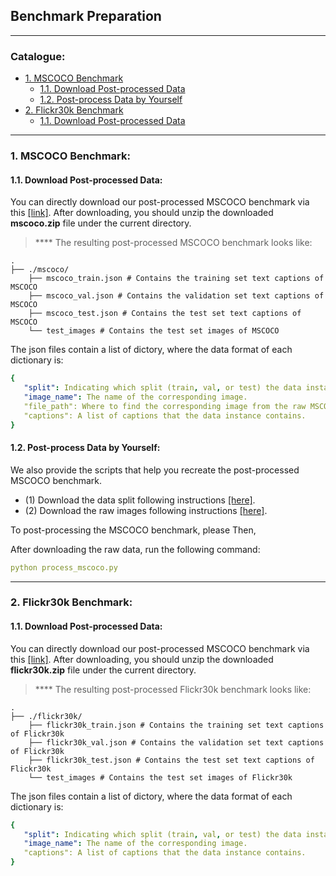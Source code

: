 ## Benchmark Preparation

****
### Catalogue:
* <a href='#mscoco'>1. MSCOCO Benchmark</a>
    * <a href='#download_mscoco'>1.1. Download Post-processed Data</a>
    * <a href='#postprocess_mscoco'>1.2. Post-process Data by Yourself</a>
* <a href='#flickr30k'>2. Flickr30k Benchmark</a>
    * <a href='#download_flickr30k'>1.1. Download Post-processed Data</a>


****

<span id='mscoco'/>

### 1. MSCOCO Benchmark:

<span id='download_mscoco'/>

#### 1.1. Download Post-processed Data:

You can directly download our post-processed MSCOCO benchmark via this [[link]](https://drive.google.com/file/d/1J922lIqzXpLfqfWd2-F3ZI3mW59lqlBu/view?usp=sharing). After downloading, you should unzip the downloaded **mscoco.zip** file under the current directory.

> **** The resulting post-processed MSCOCO benchmark looks like:

    .
    ├── ./mscoco/                    
        ├── mscoco_train.json # Contains the training set text captions of MSCOCO
        ├── mscoco_val.json # Contains the validation set text captions of MSCOCO
        ├── mscoco_test.json # Contains the test set text captions of MSCOCO
        └── test_images # Contains the test set images of MSCOCO
        
The json files contain a list of dictory, where the data format of each dictionary is:

```yaml
{  
   "split": Indicating which split (train, val, or test) the data instance belongs to.
   "image_name": The name of the corresponding image.
   "file_path": Where to find the corresponding image from the raw MSCOCO files.
   "captions": A list of captions that the data instance contains.
}
```

<span id='postprocess_mscoco'/>


#### 1.2. Post-process Data by Yourself:

We also provide the scripts that help you recreate the post-processed MSCOCO benchmark.

- (1) Download the data split following instructions [[here]](https://github.com/yxuansu/MAGIC/tree/main/image_captioning/data/raw_data).
- (2) Download the raw images following instructions [[here]](https://github.com/yxuansu/MAGIC/blob/main/image_captioning/data/raw_images/README.md#1-download-mscoco-raw-images).


To post-processing the MSCOCO benchmark, please  Then, 

After downloading the raw data, run the following command:
```yaml
python process_mscoco.py
```


****

<span id='flickr30k'/>

### 2. Flickr30k Benchmark:

<span id='download_flickr30k'/>

#### 1.1. Download Post-processed Data:

You can directly download our post-processed MSCOCO benchmark via this [[link]](https://drive.google.com/file/d/1i8-v-U3qlhK9uW_RzV3iV8IRJlKTpcBZ/view?usp=sharing). After downloading, you should unzip the downloaded **flickr30k.zip** file under the current directory.

> **** The resulting post-processed Flickr30k benchmark looks like:

    .
    ├── ./flickr30k/                    
        ├── flickr30k_train.json # Contains the training set text captions of Flickr30k
        ├── flickr30k_val.json # Contains the validation set text captions of Flickr30k
        ├── flickr30k_test.json # Contains the test set text captions of Flickr30k
        └── test_images # Contains the test set images of Flickr30k
        
The json files contain a list of dictory, where the data format of each dictionary is:

```yaml
{  
   "split": Indicating which split (train, val, or test) the data instance belongs to.
   "image_name": The name of the corresponding image.
   "captions": A list of captions that the data instance contains.
}
```





